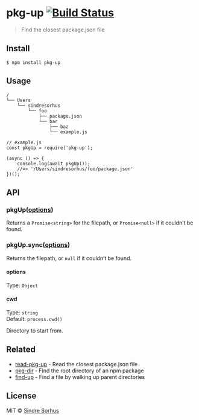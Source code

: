 pkg-up [![Build Status](https://travis-ci.org/sindresorhus/pkg-up.svg?branch=master)](https://travis-ci.org/sindresorhus/pkg-up)
================================================================================================================================

> Find the closest package.json file

Install
-------

    $ npm install pkg-up

Usage
-----

    /
    └── Users
        └── sindresorhus
            └── foo
                ├── package.json
                └── bar
                    ├── baz
                    └── example.js

    // example.js
    const pkgUp = require('pkg-up');

    (async () => {
        console.log(await pkgUp());
        //=> '/Users/sindresorhus/foo/package.json'
    })();

API
---

### pkgUp([options](#options))

Returns a `Promise<string>` for the filepath, or `Promise<null>` if it couldn’t be found.

### pkgUp.sync([options](#options))

Returns the filepath, or `null` if it couldn’t be found.

#### options

Type: `Object`

#### cwd

Type: `string`  
Default: `process.cwd()`

Directory to start from.

Related
-------

-   [read-pkg-up](https://github.com/sindresorhus/read-pkg-up) - Read the closest package.json file
-   [pkg-dir](https://github.com/sindresorhus/pkg-dir) - Find the root directory of an npm package
-   [find-up](https://github.com/sindresorhus/find-up) - Find a file by walking up parent directories

License
-------

MIT © [Sindre Sorhus](https://sindresorhus.com)
